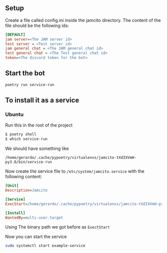 ## Setup

Create a file called config.ini inside the jamcito directory. The content of the file should be the following ids:

```ini
[DEFAULT]
jam server=<The JAM server id>
test server = <Test server id>
jam general chat = <The JAM general chat id>
test general chat = <The Test general chat id>
token=<The discord token for the bot>
```


## Start the bot

```bash
poetry run service-run
```

## To install it as a service

### Ubuntu

Run this in the root of the project

```bash
$ poetry shell
$ which service-run
```

We should have something like 
```
/home/gerardo/.cache/pypoetry/virtualenvs/jamcito-tXdIXVmH-py3.8/bin/service-run
```

Now create the service file to `/etc/system/jamcito.service` with the following content:

```ini
[Unit]
Description=Jamcito

[Service]
ExecStart=/home/gerardo/.cache/pypoetry/virtualenvs/jamcito-tXdIXVmH-py3.8/bin/service-run

[Install]
WantedBy=multi-user.target
```
Using The binary path we got before as `ExectStart`

Now you can start the service
```bash
sudo systemctl start example-service
```
